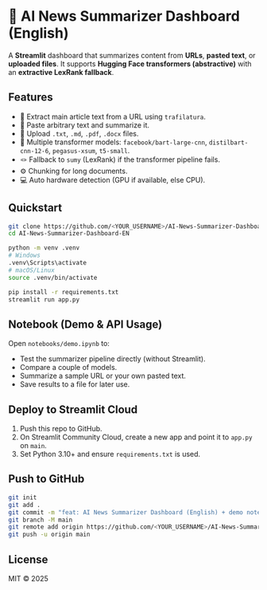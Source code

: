 # 📰 AI News Summarizer Dashboard (English)

A **Streamlit** dashboard that summarizes content from **URLs**, **pasted text**, or **uploaded files**.
It supports **Hugging Face transformers (abstractive)** with an **extractive LexRank fallback**.

## Features
- 🔗 Extract main article text from a URL using `trafilatura`.
- 📝 Paste arbitrary text and summarize it.
- 📁 Upload `.txt`, `.md`, `.pdf`, `.docx` files.
- 🧠 Multiple transformer models: `facebook/bart-large-cnn`, `distilbart-cnn-12-6`, `pegasus-xsum`, `t5-small`.
- 🪢 Fallback to `sumy` (LexRank) if the transformer pipeline fails.
- ⚙️ Chunking for long documents.
- 💻 Auto hardware detection (GPU if available, else CPU).

## Quickstart
```bash
git clone https://github.com/<YOUR_USERNAME>/AI-News-Summarizer-Dashboard-EN.git
cd AI-News-Summarizer-Dashboard-EN

python -m venv .venv
# Windows
.venv\Scripts\activate
# macOS/Linux
source .venv/bin/activate

pip install -r requirements.txt
streamlit run app.py
```

## Notebook (Demo & API Usage)
Open `notebooks/demo.ipynb` to:
- Test the summarizer pipeline directly (without Streamlit).
- Compare a couple of models.
- Summarize a sample URL or your own pasted text.
- Save results to a file for later use.

## Deploy to Streamlit Cloud
1. Push this repo to GitHub.
2. On Streamlit Community Cloud, create a new app and point it to `app.py` on `main`.
3. Set Python 3.10+ and ensure `requirements.txt` is used.

## Push to GitHub
```bash
git init
git add .
git commit -m "feat: AI News Summarizer Dashboard (English) + demo notebook"
git branch -M main
git remote add origin https://github.com/<YOUR_USERNAME>/AI-News-Summarizer-Dashboard-EN.git
git push -u origin main
```

## License
MIT © 2025